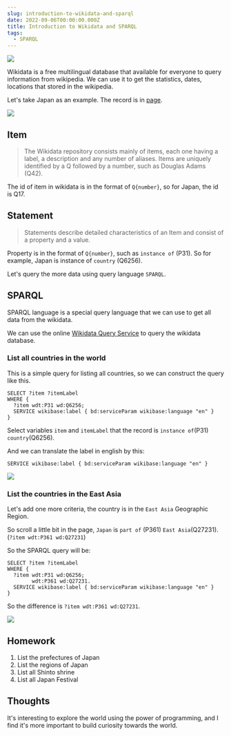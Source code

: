 ```yaml
---
slug: introduction-to-wikidata-and-sparql
date: 2022-09-06T00:00:00.000Z
title: Introduction to Wikidata and SPARQL
tags:
  - SPARQL
---
```


![](https://i.imgur.com/L7H6R6K.png)

Wikidata is a free multilingual database that available for everyone to query information from wikipedia. We can use it to get the statistics, dates, locations that stored in the wikipedia.

Let's take Japan as an example. The record is in [page](https://www.wikidata.org/wiki/Q17).

![](https://i.imgur.com/P2tCFPp.png)

## Item
> The Wikidata repository consists mainly of items, each one having a label, a description and any number of aliases. Items are uniquely identified by a Q followed by a number, such as Douglas Adams (Q42).

The id of item in wikidata is in the format of `Q{number}`, so for Japan, the id is Q17.

## Statement
> Statements describe detailed characteristics of an Item and consist of a property and a value.

Property is in the format of `Q{number}`, such as `instance of` (P31). So for example, Japan is instance of `country` (Q6256).

Let's query the more data using query language `SPARQL`.

## SPARQL
SPARQL language is a special query language that we can use to get all data from the wikidata.

We can use the online [Wikidata Query Service](https://query.wikidata.org/) to query the wikidata database.

### List all countries in the world
This is a simple query for listing all countries, so we can construct the query like this.

```SPARQL
SELECT ?item ?itemLabel
WHERE {
  ?item wdt:P31 wd:Q6256;
  SERVICE wikibase:label { bd:serviceParam wikibase:language "en" }
}
```

Select variables `item` and `itemLabel` that the record is `instance of`(P31) `country`(Q6256).

And we can translate the label in english by this:
```SPARQL
SERVICE wikibase:label { bd:serviceParam wikibase:language "en" }
```

![](https://i.imgur.com/qACOD3L.png)

### List the countries in the East Asia
Let's add one more criteria, the country is in the `East Asia` Geographic Region.

So scroll a little bit in the page, `Japan` is `part of` (P361) `East Asia`(Q27231). (`?item wdt:P361 wd:Q27231`)

So the SPARQL query will be:

```SPARQL
SELECT ?item ?itemLabel
WHERE {
  ?item wdt:P31 wd:Q6256;
        wdt:P361 wd:Q27231.
  SERVICE wikibase:label { bd:serviceParam wikibase:language "en" }
}
```

So the difference is `?item wdt:P361 wd:Q27231`.

![](https://i.imgur.com/I1FOsAe.png)

## Homework
1. List the prefectures of Japan
2. List the regions of Japan
3. List all Shinto shrine
4. List all Japan Festival

## Thoughts
It's interesting to explore the world using the power of programming, and I find it's more important to build curiosity towards the world.
